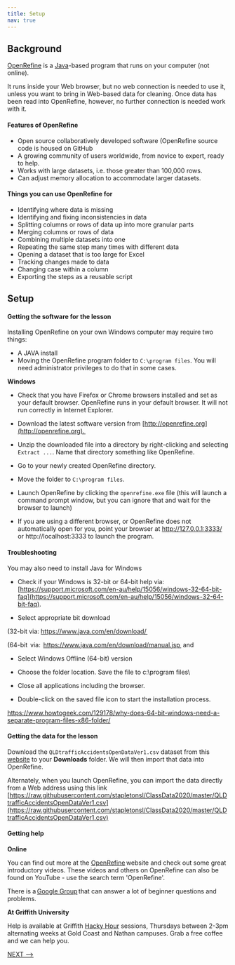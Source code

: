 ```yaml
---
title: Setup
nav: true
--- 
```


## Background

[OpenRefine](http://openrefine.org) is a [Java](https://www.java.com/en/)-based program that runs on your computer (not online).

It runs inside your Web browser, but no web connection is needed to use it, unless you want to bring in Web-based data for cleaning. Once data has been read into OpenRefine, however, no further connection is needed work with it.

#### Features of OpenRefine
  
- Open source collaboratively developed software (OpenRefine source code is housed on GitHub
- A growing community of users worldwide, from novice to expert, ready to help.
- Works with large datasets, i.e. those greater than 100,000 rows.
- Can adjust memory allocation to accommodate larger datasets.  

#### Things you can use OpenRefine for

- Identifying where data is missing
- Identifying and fixing inconsistencies in data
- Splitting columns or rows of data up into more granular parts
- Merging columns or rows of data
- Combining multiple datasets into one
- Repeating the same step many times with different data
- Opening a dataset that is too large for Excel
- Tracking changes made to data
- Changing case within a column
- Exporting the steps as a reusable script

## Setup

#### Getting the software for the lesson

Installing OpenRefine on your own Windows computer may require two things:

- A JAVA install
- Moving the OpenRefine program folder to `C:\program files`. You will need administrator privileges to do that in some cases.

**Windows**

- Check that you have Firefox or Chrome browsers installed and set as your default browser. OpenRefine runs in your default browser. It will not run correctly in Internet Explorer.

- Download the latest software version from [http://openrefine.org](http://openrefine.org). 

- Unzip the downloaded file into a directory by right-clicking and selecting `Extract ...`. Name that directory something like OpenRefine.

- Go to your newly created OpenRefine directory.

- Move the folder to  `C:\program files`.

- Launch OpenRefine by clicking the `openrefine.exe` file (this will launch a command prompt window, but you can ignore that and wait for the browser to launch)

- If you are using a different browser, or OpenRefine does not automatically open for you, point your browser at http://127.0.0.1:3333/ or http://localhost:3333 to launch the program.

#### Troubleshooting

You may also need to install Java for Windows

- Check if your Windows is 32-bit or 64-bit help via: [https://support.microsoft.com/en-au/help/15056/windows-32-64-bit-faq](https://support.microsoft.com/en-au/help/15056/windows-32-64-bit-faq).

- Select appropriate bit download

(32-bit via: https://www.java.com/en/download/ 

(64-bit  via:  https://www.java.com/en/download/manual.jsp  and

- Select Windows Offline (64-bit) version

- Choose the folder location. Save the file to c:\program files\

- Close all applications including the browser.

- Double-click on the saved file icon to start the installation process.

https://www.howtogeek.com/129178/why-does-64-bit-windows-need-a-separate-program-files-x86-folder/

#### Getting the data for the lesson

Download the `QLDtrafficAccidentsOpenDataVer1.csv` dataset from this [website](https://research-storage.griffith.edu.au/owncloud/index.php/s/NphyCS2OvSIZe8E)
to your **Downloads** folder. We will then import that data into OpenRefine.

Alternately, when you launch OpenRefine, you can import the data directly from a Web address using this link [https://raw.githubusercontent.com/stapletonsl/ClassData2020/master/QLDtrafficAccidentsOpenDataVer1.csv](https://raw.githubusercontent.com/stapletonsl/ClassData2020/master/QLDtrafficAccidentsOpenDataVer1.csv)

#### Getting help

**Online**

You can find out more at the [OpenRefine](http://openrefine.org) website and check out some great introductory videos. These videos and others on OpenRefine can also be found on YouTube - use the search term 'OpenRefine'.

There is a [Google Group](https://groups.google.com/forum/#!forum/openrefine) that can answer a lot of beginner questions and problems.

**At Griffith University**

Help is available at Griffith [Hacky Hour](https://hackyhourgriffith.wordpress.com/) sessions, Thursdays between 2-3pm alternating weeks at Gold Coast and Nathan campuses.  Grab a free coffee and we can help you.

[NEXT -->](data-wrangling-intro-for-hass-2.md)





